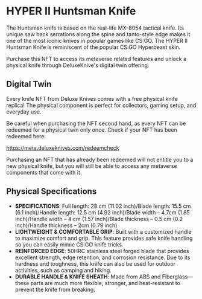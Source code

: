 # HYPER II Huntsman Knife
The Huntsman knife is based on the real-life MX-8054 tactical knife. Its unique saw back serrations along the spine and tanto-style edge makes it one of the most iconic knives in popular games like CS:GO. The HYPER II Huntsman Knife is reminiscent of the popular CS:GO Hyperbeast skin.

Purchase this NFT to access its metaverse related features and unlock a physical knife through DeluxeKnive's digital twin offering.

## Digital Twin
Every knife NFT from Deluxe Knives comes with a free physical knife replica! The physical component is perfect for collectors, gaming setup, and everyday use. 

Be careful when purchasing the NFT second hand, as every NFT can be redeemed for a physical twin only once. Check if your NFT has been redeemed here:

https://meta.deluxeknives.com/redeemcheck

Purchasing an NFT that has already been redeemed will not entitle you to a new physical knife, but you will still be able to access any metaverse components that come with it.

## Physical Specifications

- **SPECIFICATIONS**: Full length: 28 cm (11.02 inch)/Blade length: 15.5 cm (6.1 inch)/Handle length: 12.5 cm (4.92 inch)/Blade width – 4.7cm (1.85 inch)/Handle width – 4 cm (1.57 inch)/Blade thickness – 0.5 cm (0.2 inch)/Handle thickness – 2cm (0.79 inch)
- **LIGHTWEIGHT & COMFORTABLE GRIP**: Built with a customized handle to maximize comfort and grip. This feature provides safe knife handling so you can easily mimic CS:GO knife tricks.
- **REINFORCED EDGE**: 50HRC stainless steel forged blade that provides excellent strength, edge retention, and corrosion resistance. Due to its hardness and toughness, this knife can also be used for outdoor activities, such as camping and hiking.
- **DURABLE HANDLE & KNIFE SHEATH**: Made from ABS and Fiberglass—these parts are much more flexible, stronger, and heat-resistant to prevent the knife from breaking.
